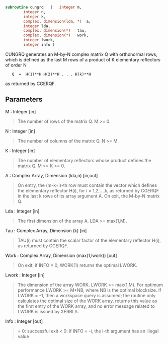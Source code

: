 ```fortran
subroutine cungrq	(	integer	m,
		integer	n,
		integer	k,
		complex, dimension(lda, *)	a,
		integer	lda,
		complex, dimension(*)	tau,
		complex, dimension(*)	work,
		integer	lwork,
		integer	info )
```

 CUNGRQ generates an M-by-N complex matrix Q with orthonormal rows,
 which is defined as the last M rows of a product of K elementary
 reflectors of order N

       Q  =  H(1)**H H(2)**H . . . H(k)**H

 as returned by CGERQF.

## Parameters
M : Integer [in]
> The number of rows of the matrix Q. M >= 0.

N : Integer [in]
> The number of columns of the matrix Q. N >= M.

K : Integer [in]
> The number of elementary reflectors whose product defines the
> matrix Q. M >= K >= 0.

A : Complex Array, Dimension (lda,n) [in,out]
> On entry, the (m-k+i)-th row must contain the vector which
> defines the elementary reflector H(i), for i = 1,2,...,k, as
> returned by CGERQF in the last k rows of its array argument
> A.
> On exit, the M-by-N matrix Q.

Lda : Integer [in]
> The first dimension of the array A. LDA >= max(1,M).

Tau : Complex Array, Dimension (k) [in]
> TAU(i) must contain the scalar factor of the elementary
> reflector H(i), as returned by CGERQF.

Work : Complex Array, Dimension (max(1,lwork)) [out]
> On exit, if INFO = 0, WORK(1) returns the optimal LWORK.

Lwork : Integer [in]
> The dimension of the array WORK. LWORK >= max(1,M).
> For optimum performance LWORK >= M*NB, where NB is the
> optimal blocksize.
> If LWORK = -1, then a workspace query is assumed; the routine
> only calculates the optimal size of the WORK array, returns
> this value as the first entry of the WORK array, and no error
> message related to LWORK is issued by XERBLA.

Info : Integer [out]
> = 0:  successful exit
> < 0:  if INFO = -i, the i-th argument has an illegal value

